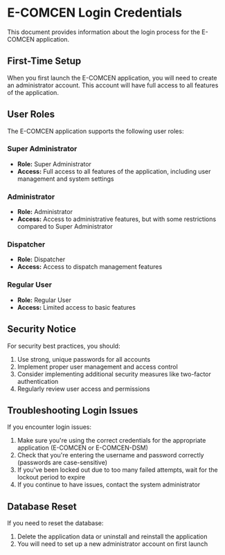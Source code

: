 # E-COMCEN Login Credentials

This document provides information about the login process for the E-COMCEN application.

## First-Time Setup

When you first launch the E-COMCEN application, you will need to create an administrator account. This account will have full access to all features of the application.

## User Roles

The E-COMCEN application supports the following user roles:

### Super Administrator
- **Role:** Super Administrator
- **Access:** Full access to all features of the application, including user management and system settings

### Administrator
- **Role:** Administrator
- **Access:** Access to administrative features, but with some restrictions compared to Super Administrator

### Dispatcher
- **Role:** Dispatcher
- **Access:** Access to dispatch management features

### Regular User
- **Role:** Regular User
- **Access:** Limited access to basic features

## Security Notice

For security best practices, you should:

1. Use strong, unique passwords for all accounts
2. Implement proper user management and access control
3. Consider implementing additional security measures like two-factor authentication
4. Regularly review user access and permissions

## Troubleshooting Login Issues

If you encounter login issues:

1. Make sure you're using the correct credentials for the appropriate application (E-COMCEN or E-COMCEN-DSM)
2. Check that you're entering the username and password correctly (passwords are case-sensitive)
3. If you've been locked out due to too many failed attempts, wait for the lockout period to expire
4. If you continue to have issues, contact the system administrator

## Database Reset

If you need to reset the database:

1. Delete the application data or uninstall and reinstall the application
2. You will need to set up a new administrator account on first launch
